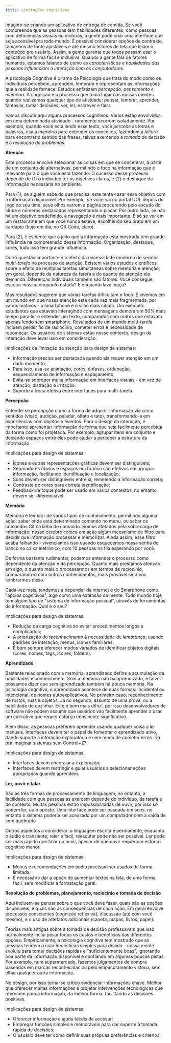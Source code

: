 ```yaml
---
title: Limitações cognitivas
---
```


Imagine-se criando um aplicativo de entrega de comida. Se você compreende que as pessoas têm habilidades diferentes, como pessoas com deficiências visuais ou motoras, a gente pode criar uma interface que seja acessível pra todo mundo. É possível considerar opções de contraste, tamanhos de fonte ajustáveis e até mesmo leitores de tela que leiam o conteúdo pro usuário. Assim, a gente garante que todos possam usar o aplicativo de forma fácil e inclusiva.
Quando a gente fala de fatores humanos, estamos falando de como as *características e habilidades das pessoas influenciam a interação com os computadores*. 

A psicologia Cognitiva é o ramo da Psicologia que trata do modo como os indivíduos percebem, aprendem, lembram e representam as informações que a realidade fornece.  Estudos enfatizam *percepção, pensamento e memória*. 
A cognição é o processo que toma lugar nas nossas mentes quando realizamos qualquer tipo de atividade: pensar, lembrar, aprender, fantasiar, tomar decisões, ver, ler, escrever e falar. 

Vamos discutir aqui alguns processos cognitivos. Vários estão envolvidos em uma determinada atividade - raramente ocorrem isoladamente. Por exemplo, quando você está lendo esse texto, você *percebe* as letras e palavras, usa a *memória* para entender os conceitos, fazendom a *leitura* para encontrar o sentido das frases, talvez exercendo a *tomada de decisão* e a *resolução de problemas*.

**Atenção**

Este processo envolve selecionar as coisas em que se concentrar, a partir de um conjunto de alternativas, permitindo o foco na informação que é relevante para o que você está fazendo. O sucesso desse processo depende de (1) o indivíduo ter os objetivos claros, e (2) o destaque da informação necessária no ambiente. 

Para (1), se alguém sabe do que precisa, este tenta casar esse objetivo com a informação disponível. Por exemplo, se você vai no portal UOL depois do jogo do seu time, seus olhos varrem a página procurando pelo escudo do clube e números destacados representando o placar. Por outro lado, se não há um objetivo predefinido, a navegação é mais importante. É só se ver em um restaurante em que você nunca esteve, escolhendo seu prato em um cardápio (hoje em dia, no QR Code, claro).

Para (2), é evidente que o jeito que a informação está mostrada tem grande influência na compreensão dessa informação. Organização, destaque, cores, tudo isso tem grande influência.

Outra questão importante é o efeito da necessidade moderna de sermos *multi-tarefa* no processo de atenção. Existem vários estudos científicos sobre o efeito de múltiplas tarefas simultâneas sobre memória e atenção; em geral, depende da natureza da tarefa e do quanto de atenção ela demanda. Diferenças individuais também são fatores. Você consegue escutar música enquanto estuda? E enquanto lava louça?

Mas resultados sugerem que várias tarefas dificultam o foco. E vivemos em um mundo em que nossa atenção está cada vez mais fragmentada, por vários motivos - o smartphone é o vilão mais citado. Um exemplo: estudantes que estavam interagindo com mensagens demoraram 50% mais tempo para ler e entender um texto, comparados com outros que estavam apenas lendo sem smartphone. Resultados de um mundo multi-tarefa incluem perder fio de raciocínio, cometer erros e necessidade de recomeçar. Os usuários de sistemas estão nesse contexto; design da interação deve levar isso em consideração.

Implicações da limitação de atenção para design de sistemas:
* Informação precisa ser destacada quando ela requer atenção em um dado momento;
* Para isso, usa-se animação, cores, ênfases, ordenação, sequenciamento de informação e espaçamento;
* Evita-se sobrepor muita informação em interfaces visuais - em vez de atenção, distração e irritação.
* Suporte à troca efetiva entre interfaces para multi-tarefa.

**Percepção**

Entende-se percepção como a forma de adquirir informação via cinco sentidos (visão, audição, paladar, olfato e tato), transformando-a em experiências com objetos e eventos. Para o design da interação, é importante apresentar informação de forma que seja facilmente percebida da forma como foi projetada. Por exemplo, agrupar itens em conjunto e deixando espaços entre eles pode ajudar a perceber a estrutura da informação. 

Implicações para design de sistemas:
* Ícones e outras representações gráficas devem ser distinguíveis;
* Separadores óbvios e espaços em branco são efetivos em agrupar informação, facilitando identificação e localização;
* Sons devem ser distinguíveis entre si, remetendo a informação correta;
* Contraste de cores para correta identificação;
* Feedback de toque pode ser usado em vários contextos, no entanto devem ser diferenciável.

**Memória**

Memória é lembrar de vários tipos de conhecimento, permitindo alguma ação: saber onde está determinado comando no menu, ou saber os comandos Git na linha de comando. Somos afetados pela sobrecarga de informação; nosso cérebro coloca em ação algum mecanismo de filtro para decidir que informação processar e memorizar. Ainda assim, esse filtro acaba falhando - vivenciamos isso quando esquecemos nossa senha do banco no caixa eletrônico, com 10 pessoas na fila esperando por você.

De forma bastante rudimentar, podemos entender o processo como dependente da atenção e da percepção. Quanto mais prestamos atenção em algo, o quanto mais o processarmos em termos de raciocínio, comparando-o com outros conhecimentos, mais provável será nos lembrarmos disso.

Cada vez mais, tendemos a depender da internet e do Smarphone como "apoios cognitivos", algo como uma extensão da mente. Todo mundo hoje tem algum tipo de "sistema de informação pessoal", através de ferramentas de informação. Qual é o seu?

Implicações para design de sistemas:
* Redução da carga cognitiva ao evitar procedimentos longos e complicados;
* A priorização do *reconhecimento* à necessidade de *lembrança*, usando padrões de interação, menus, ícones familiares;
* É bom sempre oferecer modos variados de identificar objetos digitais (cores, nomes, tags, ícones, folders).


**Aprendizado**

Bastante relacionado com a memória, aprendizado define a acumulação de habilidades e conhecimento. Sem a memória não há aprendizado, e talvez possamos dizer que sem aprendizado também há pouca memória. Na psicologia cognitiva, o aprendizado acontece de duas formas: incidental ou intencional, de nomes autoexplicativos. No primeiro caso, reconhecimento de rostos, ruas e objetos. Já no segundo, assunto de uma prova, ou a habilidade de cozinhar. Este é bem mais difícil, por isso desenvolvedores de software não podem assumir que usuários vão facilmente  aprender a usar um aplicativo que requer esforço consciente significativo. 

Além disso, as pessoas preferem aprender usando qualquer coisa a ler manuais. Interfaces devem ter o papel de fomentar o aprendizado ativo, dando suporte à interação exploratória e sem medo de cometer erros. Dá pra imaginar sistemas sem Control+Z?

Implicações para design de sistemas:
* Interfaces devem encorajar a exploração;
* Interfaces devem restringir e guiar usuários a selecionar ações apropriadas quando aprendem.


**Ler, ouvir e falar**

São as três formas de processamento de linguagem; no entanto, a facilidade com que pessoas as exercem depende do indivíduo, da tarefa e do contexto. Muitas pessoas estão impossibilitadas de ouvir, por isso só podem ler, ou o oposto. Uma interface pode ser baseada em sons, no entanto o sistema poderia ser acessado por um computador com a saída de som quebrada. 

Outros aspectos a considerar: a linguagem escrita é permanente, enquanto o áudio é transiente; reler é fácil, reescutar pode não ser possível. Ler pode ser mais rápido que falar ou ouvir, apesar de que ouvir requer um esforço cognitivo menor. 

Implicações para design de sistemas:
* Menus e recomendações em áudio precisam ser usados de forma limitada;
* É necessário dar a opção de aumentar textos na tela, de uma forma fácil, sem modificar a formatação geral.

**Resolução de problemas, planejamento, raciocínio e tomada de decisão**

Aqui incluem-se pensar sobre o que você deve fazer, quais são as opções disponíveis, e quais são as consequências de cada ação. Em geral envolve processos conscientes (cognição reflexiva), discussão (até com você mesmo), e o uso de artefatos adicionais (caneta, mapas, livros, papel).

Teorias mais antigas sobre a tomada de decisão professavam que isso normalmente inclui pesar todos os custos e benefícios das diferentes opções. Empiricamente, a psicologia cognitiva tem mostrado que as pessoas tendem a usar heurísticas simples para decidir - nossa mente evoluiu para tomar decisões rápidas e "suficientemente boas", ignorando boa parte da informação disponível e confiando em algumas poucas pistas. Por exemplo, num supermercado, fazemos julgamentos de compra baseados em marcas reconhecidas ou pelo empacotamento vistoso, sem olhar qualquer outra informação. 

No design, por isso torna-se crítico evidenciar informações chave. Melhor que oferecer muitas informações é projetar intervenções tecnológicas que oferecem pouca informação, da melhor forma, facilitando as decisões positivas. 

Implicações para design de sistemas:
* Oferecer informação e ajuda fáceis de acessar;
* Empregar funções simples e memoráveis para dar suporte à tomada rápida de decisões;
* O usuário deve ter como definir suas próprias preferências e critérios;
